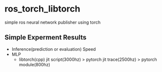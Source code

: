 # ros_torch_libtorch
simple ros neural network publisher using torch

## Simple Experment Results
* Inference(prediction or evaluation) Speed
* MLP
    * libtorch(cpp) jit script(3000hz) > pytorch jit trace(2500hz) > pytorch module(800hz)

